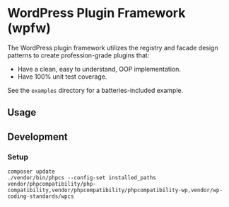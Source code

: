 # WordPress Plugin Framework (wpfw)

The WordPress plugin framework utilizes the registry and facade design patterns to create profession-grade plugins that:
* Have a clean, easy to understand, OOP implementation.
* Have 100% unit test coverage.

See the `examples` directory for a batteries-included example.

## Usage


## Development

### Setup

```shell
composer update
./vendor/bin/phpcs --config-set installed_paths vendor/phpcompatibility/php-compatibility,vendor/phpcompatibility/phpcompatibility-wp,vendor/wp-coding-standards/wpcs
```